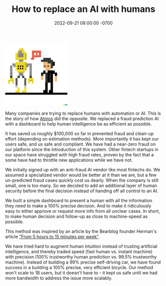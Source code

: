 ﻿---
layout: post
title: "How to replace an AI with humans"
date: 2022-09-21 08:00:00 -0700
categories:
image: /replacing-ai-with-human-dalle.png
---

<img src="/assets/replacing-ai-with-human-dalle.png" style="max-width: 200px; text-align: center"/>

Many companies are trying to replace humans with automation or AI. This is the story of how [Atmos](https://www.joinatmos.com) did the opposite. We replaced a fraud prediction AI with a dashboard to help human intelligence be as efficient as possible.

It has saved us roughly $100,000 so far in prevented fraud and clean-up effort (depending on estimation methods). More importantly it has kept our users safe, and us safe and compliant. We have had a near-zero fraud on our platform since the introduction of this system. Other fintech startups in our space have struggled with high fraud rates, proven by the fact that a some have had to throttle new applications while we have not.

We initially signed up with an anti-fraud AI vendor like most fintechs do. We assumed a specialized vendor would be better at it than we are, but a few un-predicted fraud cases quickly cost us dearly. When the company is still small, one is too many. So we decided to add an additional layer of human security before the final decision instead of handing off all control to an AI.

We built a simple dashboard to present a human with all the information they need to make a 100% precise decision. And to make it ridiculously easy to either approve or request more info from all unclear cases. In short, to make human decision and follow-up as close to machine-speed as possible.

This method was inspired by an article by the Bearblog founder Herman's article ["From 5 hours to 15 minutes per week"](https://herman.bearblog.dev/5-hours-to-15-minutes/).

We have tried hard to augment human intuition instead of trusting artificial intelligence, and thereby traded speed (fast human vs. instant machine) with precision (100% trustworthy human prediction vs. 99.5% trustworthy machine). Instead of building a 99% precise self-driving car, we have found success in a building a 100% precise, very efficient bicycle. Our method won't scale to 1B users, but it doesn't have to - it kept us safe until we had more bandwidth to address the issue more scalably.
